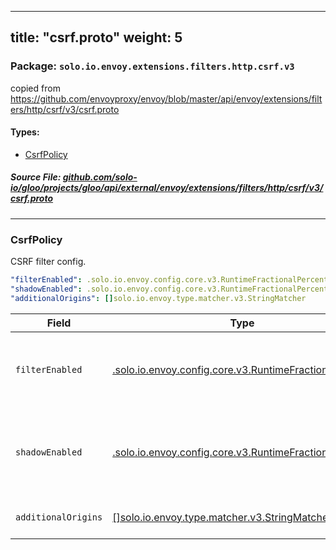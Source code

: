 
---
title: "csrf.proto"
weight: 5
---

<!-- Code generated by solo-kit. DO NOT EDIT. -->


### Package: `solo.io.envoy.extensions.filters.http.csrf.v3`  
copied from https://github.com/envoyproxy/envoy/blob/master/api/envoy/extensions/filters/http/csrf/v3/csrf.proto


 
#### Types:


- [CsrfPolicy](#csrfpolicy)
  



##### Source File: [github.com/solo-io/gloo/projects/gloo/api/external/envoy/extensions/filters/http/csrf/v3/csrf.proto](https://github.com/solo-io/gloo/blob/master/projects/gloo/api/external/envoy/extensions/filters/http/csrf/v3/csrf.proto)





---
### CsrfPolicy

 
CSRF filter config.

```yaml
"filterEnabled": .solo.io.envoy.config.core.v3.RuntimeFractionalPercent
"shadowEnabled": .solo.io.envoy.config.core.v3.RuntimeFractionalPercent
"additionalOrigins": []solo.io.envoy.type.matcher.v3.StringMatcher

```

| Field | Type | Description |
| ----- | ---- | ----------- | 
| `filterEnabled` | [.solo.io.envoy.config.core.v3.RuntimeFractionalPercent](../../../../../../../../../../../../solo-kit/api/external/envoy/config/core/v3/base.proto.sk/#runtimefractionalpercent) | Specifies the % of requests for which the CSRF filter is enabled. If :ref:`runtime_key <envoy_api_field_config.core.v3.RuntimeFractionalPercent.runtime_key>` is specified, Envoy will lookup the runtime key to get the percentage of requests to filter. .. note:: This field defaults to 100/:ref:`HUNDRED <envoy_api_enum_type.v3.FractionalPercent.DenominatorType>`. |
| `shadowEnabled` | [.solo.io.envoy.config.core.v3.RuntimeFractionalPercent](../../../../../../../../../../../../solo-kit/api/external/envoy/config/core/v3/base.proto.sk/#runtimefractionalpercent) | Specifies that CSRF policies will be evaluated and tracked, but not enforced. This is intended to be used when ``filter_enabled`` is off and will be ignored otherwise. If :ref:`runtime_key <envoy_api_field_config.core.v3.RuntimeFractionalPercent.runtime_key>` is specified, Envoy will lookup the runtime key to get the percentage of requests for which it will evaluate and track the request's *Origin* and *Destination* to determine if it's valid, but will not enforce any policies. |
| `additionalOrigins` | [[]solo.io.envoy.type.matcher.v3.StringMatcher](../../../../../../type/matcher/v3/string.proto.sk/#stringmatcher) | Specifies additional source origins that will be allowed in addition to the destination origin. More information on how this can be configured via runtime can be found :ref:`here <csrf-configuration>`. |





<!-- Start of HubSpot Embed Code -->
<script type="text/javascript" id="hs-script-loader" async defer src="//js.hs-scripts.com/5130874.js"></script>
<!-- End of HubSpot Embed Code -->
